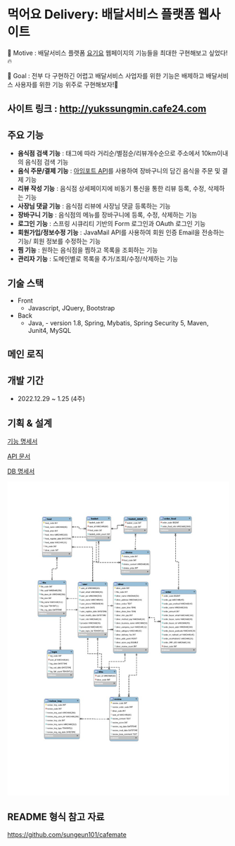 # 먹어요 Delivery: 배달서비스 플랫폼 웹사이트

🚴 Motive : 배달서비스 플랫폼 [요기요](https://www.yogiyo.co.kr/) 웹페이지의 기능들을 최대한 구현해보고 싶었다!🔥

🥅 Goal : 전부 다 구현하긴 어렵고 배달서비스 사업자를 위한 기능은 배제하고 배달서비스 사용자를 위한 기능 위주로 구현해보자!💪

  
## 사이트 링크 : http://yukssungmin.cafe24.com

## 주요 기능
- **음식점 검색 기능** : 태그에 따라 거리순/별점순/리뷰개수순으로 주소에서 10km이내의 음식점 검색 기능
- **음식 주문/결제 기능** : [아임포트 API](https://www.iamport.kr)를 사용하여 장바구니의 담긴 음식을 주문 및 결제 기능
- **리뷰 작성 기능** : 음식점 상세페이지에 비동기 통신을 통한 리뷰 등록, 수정, 삭제하는 기능
- **사장님 댓글 기능** : 음식점 리뷰에 사장님 댓글 등록하는 기능
- **장바구니 기능** : 음식점의 메뉴를 장바구니에 등록, 수정, 삭제하는 기능
- **로그인 기능** : 스프링 시큐리티 기반의 Form 로그인과 OAuth 로그인 기능
- **회원가입/정보수정 기능** : JavaMail API를 사용하여 회원 인증 Email을 전송하는 기능/ 회원 정보를 수정하는 기능 
- **찜 기능** : 원하는 음식점을 찜하고 목록을 조회하는 기능
- **관리자 기능** : 도메인별로 목록을 추가/조회/수정/삭제하는 기능

## 기술 스택
- Front
  - Javascript, JQuery, Bootstrap
- Back
  - Java, - version 1.8, Spring, Mybatis, Spring Security 5, Maven, Junit4, MySQL

## 메인 로직

## 개발 기간
- 2022.12.29 ~ 1.25 (4주)

## 기획 & 설계
[기능 명세서](https://speckle-energy-fe9.notion.site/300be396353f4ad79b7ebd1b5f8e643d)  
  
[API 문서](https://speckle-energy-fe9.notion.site/API-880af2429f3942b9aae1b2fd92b038a7)  
  
[DB 명세서](https://speckle-energy-fe9.notion.site/DB-599b7a08e4c941238b8833ac7c2f282a)  
  
![DB](https://github.com/6cessfuldev/delivery_spring_project/blob/main/erd.jpg?raw=true)  
  

## README 형식 참고 자료
https://github.com/sungeun101/cafemate
